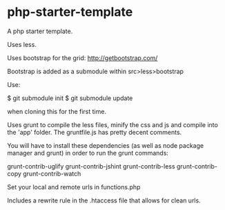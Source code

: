 php-starter-template
====================

A php starter template.

Uses less.

Uses bootstrap for the grid: http://getbootstrap.com/

Bootstrap is added as a submodule within src>less>bootstrap

Use:

$ git submodule init
$ git submodule update

when cloning this for the first time.

Uses grunt to compile the less files, minify the css and js and compile into the 'app' folder. The gruntfile.js has pretty decent comments.

You will have to install these dependencies (as well as node package manager and grunt) in order to run the grunt commands:

grunt-contrib-uglify
grunt-contrib-jshint
grunt-contrib-less
grunt-contrib-copy
grunt-contrib-watch

Set your local and remote urls in functions.php

Includes a rewrite rule in the .htaccess file that allows for clean urls.
